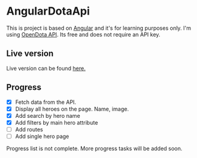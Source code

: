 # AngularDotaApi

This is project is based on [Angular](https://angular.io/) and it's for learning purposes only. I'm using [OpenDota API](https://docs.opendota.com/). Its free and does not require an API key.

## Live version

Live version can be found <a href="https://maksim-volkmann.github.io/angular-dota-api/" target="_blank">here.</a>

## Progress
 - [x] Fetch data from the API.
 - [x] Display all heroes on the page. Name, image.
 - [x] Add search by hero name
 - [x] Add filters by main hero attribute
 - [ ] Add routes
 - [ ] Add single hero page
 
 Progress list is not complete. More progress tasks will be added soon.

